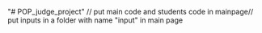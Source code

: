 "# POP_judge_project" //
put main code and students code in mainpage//
put inputs in a folder with name "input" in main page
